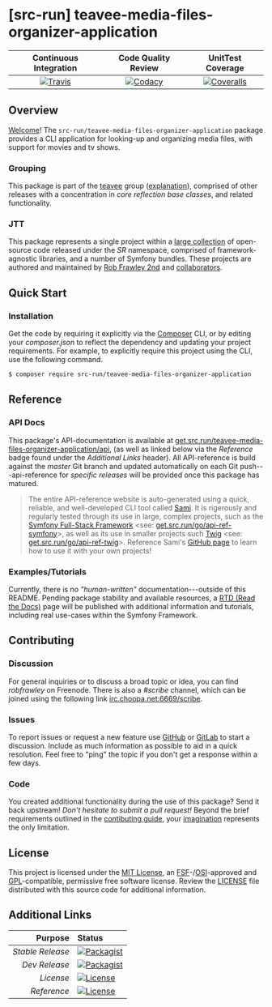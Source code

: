 # [src-run] teavee-media-files-organizer-application

| Continuous Integration |   Code Quality Review   |    UnitTest Coverage    |
|:----------------------:|:-----------------------:|:-----------------------:|
| [![Travis](https://get.src.run/teavee-media-files-organizer-application/travis_shield)](https://get.src.run/teavee-media-files-organizer-application/travis) | [![Codacy](https://get.src.run/teavee-media-files-organizer-application/codacy_shield)](https://get.src.run/teavee-media-files-organizer-application/codacy) | [![Coveralls](https://get.src.run/teavee-media-files-organizer-application/coveralls_shield)](https://get.src.run/teavee-media-files-organizer-application/coveralls) |

## Overview

[Welcome](https://get.src.run/go/readme_welcome)!
The `src-run/teavee-media-files-organizer-application` package provides
a CLI application for looking-up and organizing media files, with support
for movies and tv shows.

### Grouping

This package is part of the [teavee](https://get.src.run/teavee-media-files-organizer-application/group)
group ([explanation](https://get.src.run/teavee-media-files-organizer-application/group_explanation)),
comprised of other releases with a concentration in 
*core reflection base classes*,
and related functionality.

### JTT

This package represents a single project within a
[large collection](https://get.src.run/go/explore) of open-source code released
under the *SR* namespace, comprised of framework-agnostic libraries,
and a number of Symfony bundles. These projects are authored and maintained
by [Rob Frawley 2nd](https://get.src.run/rmf) and 
[collaborators](https://get.src.run/teavee-media-files-organizer-application/github_collaborators).

## Quick Start

### Installation

Get the code by requiring it explicitly via the [Composer](https://getcomposer.com)
CLI, or by editing your *composer.json* to reflect the dependency and updating
your project requirements. For example, to explicitly require this project using
the CLI, use the following command.

```bash
$ composer require src-run/teavee-media-files-organizer-application
```

## Reference

### API Docs

This package's API-documentation is available at [get.src.run/teavee-media-files-organizer-application/api](https://get.src.run/teavee-media-files-organizer-application/api),
(as well as linked below via the *Reference* badge found under the *Additional Links*
header). All API-reference is build against the *master* Git branch and updated
automatically on each Git push---api-reference for *specific releases* will
be provided once this package has matured.

> The entire API-reference website is auto-generated using a quick,
> reliable, and well-developed CLI tool called [Sami](https://get.src.run/go/sami).
> It is rigerously and regularly tested through its use in large, complex projects,
> such as the [Symfony Full-Stack Framework](https://get.src.run/go/symfony) 
> <see: [get.src.run/go/api-ref-symfony](https://get.src.run/go/symfony-api)>, as well
> as its use in smaller projects such
> [Twig](https://get.src.run/go/sami-twig)
> <see: [get.src.run/go/api-ref-twig](https://get.src.run/go/twig-api)>.
> Reference Sami's [GitHub page](https://get.src.run/go/sami) to learn how to use
> it with your own projects!

### Examples/Tutorials

Currently, there is no *"human-written"* documentation---outside of this README.
Pending package stability and available resources, a
[RTD (Read the Docs)](https://get.src.run/go/rtd) page will be published with
additional information and tutorials, including real use-cases within the Symfony
Framework.

## Contributing

### Discussion

For general inquiries or to discuss a broad topic or idea, you can find
*robfrawley* on Freenode. There is also a *#scribe* channel, which can
be joined using the following link
[irc.choopa.net:6669/scribe](irc://irc.choopa.net:6669/scribe).

### Issues

To report issues or request a new feature use
[GitHub](https://get.src.run/teavee-media-files-organizer-application/github_issues)
or [GitLab](https://get.src.run/teavee-media-files-organizer-application/gitlab_issues)
to start a discussion. Include as much information as possible to aid in
a quick resolution. Feel free to "ping" the topic if you don't get a
response within a few days.

### Code

You created additional functionality during the use of this package? Send
it back upstream! *Don't hesitate to submit a pull request!* Beyond the
brief requirements outlined in the
[contibuting guide](https://get.src.run/teavee-media-files-organizer-application/contributing),
your [imagination](https://get.src.run/go/readme_imagination)
represents the only limitation.

## License

This project is licensed under the
[MIT License](https://get.src.run/go/mit), an
[FSF](https://get.src.run/go/fsf)-/[OSI](https://get.src.run/go/osi)-approved
and [GPL](https://get.src.run/go/gpl)-compatible, permissive free software
license. Review the
[LICENSE](https://get.src.run/teavee-media-files-organizer-application/license)
file distributed with this source code for additional information.

## Additional Links

|       Purpose | Status        |
|--------------:|:--------------|
| *Stable Release*    | [![Packagist](https://get.src.run/teavee-media-files-organizer-application/packagist_shield)](https://get.src.run/teavee-media-files-organizer-application/packagist) |
| *Dev Release*    | [![Packagist](https://get.src.run/teavee-media-files-organizer-application/packagist_pre_shield)](https://get.src.run/teavee-media-files-organizer-application/packagist) |
| *License*    | [![License](https://get.src.run/teavee-media-files-organizer-application/license_shield)](https://get.src.run/teavee-media-files-organizer-application/license) |
| *Reference*  | [![License](https://get.src.run/teavee-media-files-organizer-application/api_shield)](https://get.src.run/teavee-media-files-organizer-application/api) |

